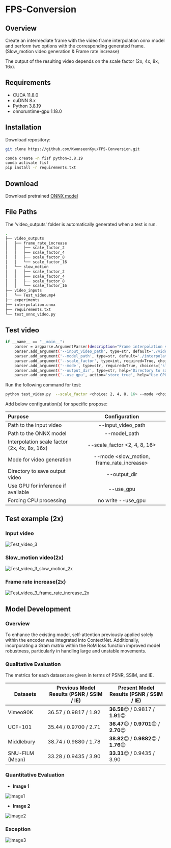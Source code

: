 # FPS-Conversion

## Overview
Create an intermediate frame with the video frame interpolation onnx model and perform two options with the corresponding generated frame. (Slow_motion video generation & Frame rate increase)

The output of the resulting video depends on the scale factor (2x, 4x, 8x, 16x).

## Requirements
- CUDA 11.8.0
- cuDNN 8.x
- Python 3.8.19
- onnxruntime-gpu 1.18.0

## Installation

Download repository:
```bash
git clone https://github.com/KwonseonKyu/FPS-Conversion.git
```

```bash
conda create -n fisf python=3.8.19
conda activate fisf
pip install -r requirements.txt
```

## Download 

Download pretrained [ONNX model](https://drive.google.com/file/d/1-MIVhCToz8_IKC1B9k47uHtg1cMNyXNO/view?usp=sharing)


## File Paths

The 'video_outputs' folder is automatically generated when a test is run.

```bash
.
├── video_outputs
│   ├── frame_rate_increase
│   │   ├── scale_factor_2
│   │   ├── scale_factor_4
│   │   ├── scale_factor_8
│   │   └── scale_factor_16
│   └── slow_motion
│   │   ├── scale_factor_2
│   │   ├── scale_factor_4
│   │   ├── scale_factor_8
│   │   └── scale_factor_16
├── video_inputs
│   └── Test_video.mp4
├── experiments
├── interpolation.onnx
├── requirements.txt
└── test_onnx_video.py
```

## Test video

```bash
if __name__ == "__main__":
    parser = argparse.ArgumentParser(description="Frame interpolation video generation")
    parser.add_argument('--input_video_path', type=str, default='./video_inputs/Test_video.mp4', help="Path to the input video")
    parser.add_argument('--model_path', type=str, default='./interpolation.onnx' , help="Path to the ONNX model")
    parser.add_argument('--scale_factor', type=int, required=True, choices=[2, 4, 8, 16], help='Interpolation scale factor (2x, 4x, 8x, 16x)')
    parser.add_argument('--mode', type=str, required=True, choices=['slow_motion', 'frame_rate_increase'], help="Mode for video generation")
    parser.add_argument('--output_dir', type=str, help="Directory to save the output video")
    parser.add_argument('--use_gpu', action='store_true', help="Use GPU for inference if available")
```

Run the following command for test:

```bash
python test_video.py  --scale_factor <choice: 2, 4, 8, 16> --mode <choice: slow_motion, frame_rate_increase> --use_gpu <If you use cpu, you don't have to write it>
```


Add below configuration(s) for specific propose:

| Purpose                                                                                          |                                    Configuration                                     |
|:-------------------------------------------------------------------------------------------------|:------------------------------------------------------------------------------------:|
| Path to the input video                                                                          |                                 --input_video_path                                   |        
| Path to the ONNX model                                                                           |                                    --model_path                                      |
| Interpolation scale factor (2x, 4x, 8x, 16x)                                                     |                             --scale_factor <2, 4, 8, 16>                             |      
| Mode for video generation                                                                        |                        --mode <slow_motion, frame_rate_increase>                     |              
| Directory to save output video                                                                   |                                    --output_dir                                      |
| Use GPU for inference if available                                                               |                                      --use_gpu                                       |
| Forcing CPU processing                                                                           |                                  no write --use_gpu                                  |



## Test example (2x)

### Input video
![Test_video_3](https://github.com/user-attachments/assets/8c25817a-3cdd-4c5f-ba6d-13286b3ca9be)


### Slow_motion video(2x)
![Test_video_3_slow_motion_2x](https://github.com/user-attachments/assets/bc5ff3d4-6d05-483e-8798-d6db84d82a91)


### Frame rate increase(2x)
![Test_video_3_frame_rate_increase_2x](https://github.com/user-attachments/assets/231c1053-f9e7-4da0-be2c-5f34895066ae)


## Model Development

### Overview
To enhance the existing model, self-attention previously applied solely within the encoder was integrated into ContextNet. 
Additionally, incorporating a Gram matrix within the RoM loss function improved model robustness, particularly in handling large and unstable movements.

### Qualitative Evaluation

The metrics for each dataset are given in terms of PSNR, SSIM, and IE.

| Datasets    | Previous Model Results (PSNR / SSIM / IE) | Present Model Results (PSNR / SSIM / IE) |
|-------------|-------------------------------------------|-------------------------------------------|
| Vimeo90K    |          36.57 / 0.9817 / 1.92            |            **36.58**😊 / 0.9817 / **1.91**😊          |
| UCF-101     |          35.44 / 0.9700 / 2.71            |            **36.47**😊 / **0.9701**😊 / **2.70**😊          |
| Middlebury  |          38.74 / 0.9880 / 1.78            |            **38.82**😊 / **0.9882**😊 / **1.76**😊          |
| SNU-FILM (Mean) |          33.28 / 0.9435 / 3.90            |            **33.31**😊 / 0.9435 / 3.90         |


### Quantitative Evaluation

- **Image 1**

![image1](https://github.com/user-attachments/assets/1b387ad6-b387-4da8-9215-ba1af53dd5ee)



- **Image 2**

![image2](https://github.com/user-attachments/assets/57839fce-741d-409b-9052-043ee52a3bd5)


### Exception

![image3](https://github.com/user-attachments/assets/7ac17594-6efb-4e55-a0f5-07961018242d)


